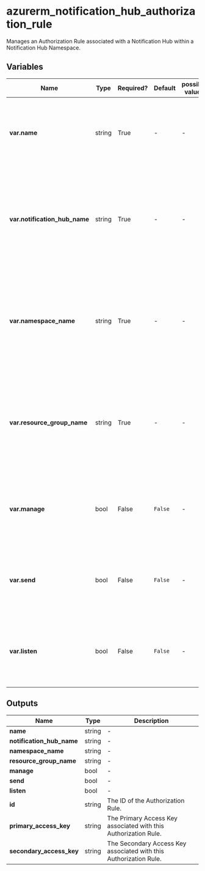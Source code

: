 # azurerm_notification_hub_authorization_rule

Manages an Authorization Rule associated with a Notification Hub within a Notification Hub Namespace.

## Variables

| Name | Type | Required? | Default  | possible values | Description |
| ---- | ---- | --------- | -------- | ----------- | ----------- |
| **var.name** | string | True | -  |  -  | The name to use for this Authorization Rule. Changing this forces a new resource to be created. | 
| **var.notification_hub_name** | string | True | -  |  -  | The name of the Notification Hub for which the Authorization Rule should be created. Changing this forces a new resource to be created. | 
| **var.namespace_name** | string | True | -  |  -  | The name of the Notification Hub Namespace in which the Notification Hub exists. Changing this forces a new resource to be created. | 
| **var.resource_group_name** | string | True | -  |  -  | The name of the Resource Group in which the Notification Hub Namespace exists. Changing this forces a new resource to be created. | 
| **var.manage** | bool | False | `False`  |  -  | Does this Authorization Rule have Manage access to the Notification Hub? Defaults to `false`. | 
| **var.send** | bool | False | `False`  |  -  | Does this Authorization Rule have Send access to the Notification Hub? Defaults to `false`. | 
| **var.listen** | bool | False | `False`  |  -  | Does this Authorization Rule have Listen access to the Notification Hub? Defaults to `false`. | 



## Outputs

| Name | Type | Description |
| ---- | ---- | --------- | 
| **name** | string  | - | 
| **notification_hub_name** | string  | - | 
| **namespace_name** | string  | - | 
| **resource_group_name** | string  | - | 
| **manage** | bool  | - | 
| **send** | bool  | - | 
| **listen** | bool  | - | 
| **id** | string  | The ID of the Authorization Rule. | 
| **primary_access_key** | string  | The Primary Access Key associated with this Authorization Rule. | 
| **secondary_access_key** | string  | The Secondary Access Key associated with this Authorization Rule. | 